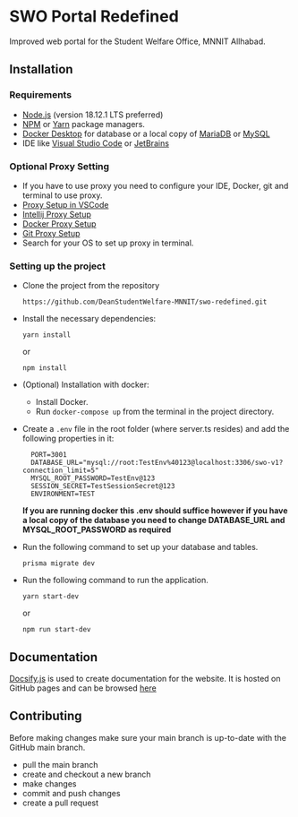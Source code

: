 # SWO Portal Redefined

Improved web portal for the Student Welfare Office, MNNIT Allhabad.

## Installation

### Requirements

- [Node.js](https://nodejs.org/en/) (version 18.12.1 LTS preferred)
- [NPM](https://www.npmjs.com) or [Yarn](https://yarnpkg.com) package managers.
- [Docker Desktop](https://www.docker.com) for database or a local copy of [MariaDB](https://mariadb.org/download/) or [MySQL](https://www.mysql.com/downloads/)
- IDE like [Visual Studio Code](https://code.visualstudio.com/download) or [JetBrains](https://www.jetbrains.com/webstorm/download/)

### Optional Proxy Setting
- If you have to use proxy you need to configure your IDE, Docker, git and terminal to use proxy.
- [Proxy Setup in VSCode](https://code.visualstudio.com/docs/setup/network#_proxy-server-support)
- [Intellij Proxy Setup](https://www.jetbrains.com/help/idea/settings-http-proxy.html)
- [Docker Proxy Setup](https://docs.docker.com/network/proxy/)
- [Git Proxy Setup](https://gist.github.com/evantoli/f8c23a37eb3558ab8765)
- Search for your OS to set up proxy in terminal.

### Setting up the project

- Clone the project from the repository 
  ```
  https://github.com/DeanStudentWelfare-MNNIT/swo-redefined.git
  ```
  
- Install the necessary dependencies:
  ```
  yarn install
  ``` 
  or
  ```
  npm install
  ```
  
- (Optional) Installation with docker:
  - Install Docker.
  - Run ```docker-compose up``` from the terminal in the project directory.


- Create a `.env` file in the root folder (where server.ts resides) and add the following properties in it:
  ```shell
    PORT=3001
    DATABASE_URL="mysql://root:TestEnv%40123@localhost:3306/swo-v1?connection_limit=5"
    MYSQL_ROOT_PASSWORD=TestEnv@123
    SESSION_SECRET=TestSessionSecret@123
    ENVIRONMENT=TEST
  ```
  
  **If you are running docker this .env should suffice however if you have a local copy of the database 
   you need to change DATABASE_URL and MYSQL_ROOT_PASSWORD as required**

- Run the following command to set up your database and tables.
  ```shell
  prisma migrate dev
  ```
- Run the following command to run the application.
  ```shell
  yarn start-dev
  ```
  or
  ```shell
  npm run start-dev
  ```

## Documentation

[Docsify.js](https://docsify.js.org) is used to create documentation for the website. It is hosted on
GitHub pages and can be browsed [here]()

## Contributing

Before making changes make sure your main branch is up-to-date with the GitHub main branch.

- pull the main branch
- create and checkout a new branch
- make changes
- commit and push changes
- create a pull request